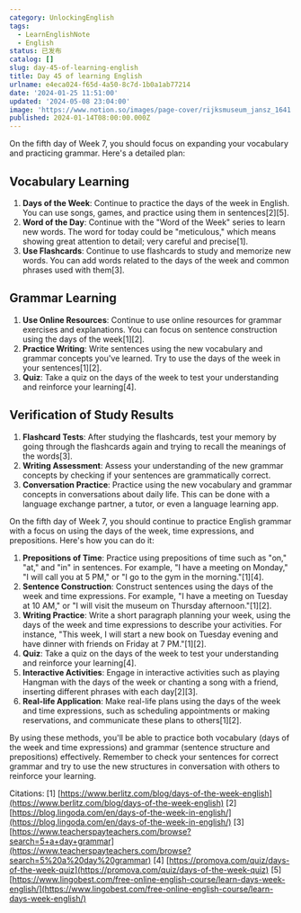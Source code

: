 ```yaml
---
category: UnlockingEnglish
tags:
  - LearnEnglishNote
  - English
status: 已发布
catalog: []
slug: day-45-of-learning-english
title: Day 45 of learning English
urlname: e4eca024-f65d-4a50-8c7d-1b0a1ab77214
date: '2024-01-25 11:51:00'
updated: '2024-05-08 23:04:00'
image: 'https://www.notion.so/images/page-cover/rijksmuseum_jansz_1641.jpg'
published: 2024-01-14T08:00:00.000Z
---
```


On the fifth day of Week 7, you should focus on expanding your vocabulary and practicing grammar. Here's a detailed plan:


## Vocabulary Learning

1. **Days of the Week**: Continue to practice the days of the week in English. You can use songs, games, and practice using them in sentences[2][5].
2. **Word of the Day**: Continue with the "Word of the Week" series to learn new words. The word for today could be "meticulous," which means showing great attention to detail; very careful and precise[1].
3. **Use Flashcards**: Continue to use flashcards to study and memorize new words. You can add words related to the days of the week and common phrases used with them[3].

## Grammar Learning

1. **Use Online Resources**: Continue to use online resources for grammar exercises and explanations. You can focus on sentence construction using the days of the week[1][2].
2. **Practice Writing**: Write sentences using the new vocabulary and grammar concepts you've learned. Try to use the days of the week in your sentences[1][2].
3. **Quiz**: Take a quiz on the days of the week to test your understanding and reinforce your learning[4].

## Verification of Study Results

1. **Flashcard Tests**: After studying the flashcards, test your memory by going through the flashcards again and trying to recall the meanings of the words[3].
2. **Writing Assessment**: Assess your understanding of the new grammar concepts by checking if your sentences are grammatically correct.
3. **Conversation Practice**: Practice using the new vocabulary and grammar concepts in conversations about daily life. This can be done with a language exchange partner, a tutor, or even a language learning app.

On the fifth day of Week 7, you should continue to practice English grammar with a focus on using the days of the week, time expressions, and prepositions. Here's how you can do it:

1. **Prepositions of Time**: Practice using prepositions of time such as "on," "at," and "in" in sentences. For example, "I have a meeting on Monday," "I will call you at 5 PM," or "I go to the gym in the morning."[1][4].
2. **Sentence Construction**: Construct sentences using the days of the week and time expressions. For example, "I have a meeting on Tuesday at 10 AM," or "I will visit the museum on Thursday afternoon."[1][2].
3. **Writing Practice**: Write a short paragraph planning your week, using the days of the week and time expressions to describe your activities. For instance, "This week, I will start a new book on Tuesday evening and have dinner with friends on Friday at 7 PM."[1][2].
4. **Quiz**: Take a quiz on the days of the week to test your understanding and reinforce your learning[4].
5. **Interactive Activities**: Engage in interactive activities such as playing Hangman with the days of the week or chanting a song with a friend, inserting different phrases with each day[2][3].
6. **Real-life Application**: Make real-life plans using the days of the week and time expressions, such as scheduling appointments or making reservations, and communicate these plans to others[1][2].

By using these methods, you'll be able to practice both vocabulary (days of the week and time expressions) and grammar (sentence structure and prepositions) effectively. Remember to check your sentences for correct grammar and try to use the new structures in conversation with others to reinforce your learning.


Citations:
[1] [https://www.berlitz.com/blog/days-of-the-week-english](https://www.berlitz.com/blog/days-of-the-week-english)
[2] [https://blog.lingoda.com/en/days-of-the-week-in-english/](https://blog.lingoda.com/en/days-of-the-week-in-english/)
[3] [https://www.teacherspayteachers.com/browse?search=5+a+day+grammar](https://www.teacherspayteachers.com/browse?search=5%20a%20day%20grammar)
[4] [https://promova.com/quiz/days-of-the-week-quiz](https://promova.com/quiz/days-of-the-week-quiz)
[5] [https://www.lingobest.com/free-online-english-course/learn-days-week-english/](https://www.lingobest.com/free-online-english-course/learn-days-week-english/)

